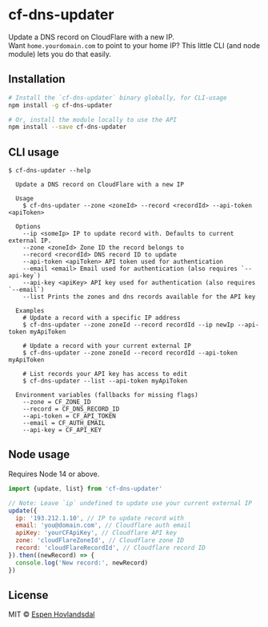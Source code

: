 # cf-dns-updater

Update a DNS record on CloudFlare with a new IP.  
Want `home.yourdomain.com` to point to your home IP?
This little CLI (and node module) lets you do that easily.

## Installation

```bash
# Install the `cf-dns-updater` binary globally, for CLI-usage
npm install -g cf-dns-updater

# Or, install the module locally to use the API
npm install --save cf-dns-updater
```

## CLI usage

```
$ cf-dns-updater --help

  Update a DNS record on CloudFlare with a new IP

  Usage
    $ cf-dns-updater --zone <zoneId> --record <recordId> --api-token <apiToken>

  Options
    --ip <someIp> IP to update record with. Defaults to current external IP.
    --zone <zoneId> Zone ID the record belongs to
    --record <recordId> DNS record ID to update
    --api-token <apiToken> API token used for authentication
    --email <email> Email used for authentication (also requires `--api-key`)
    --api-key <apiKey> API key used for authentication (also requires `--email`)
    --list Prints the zones and dns records available for the API key

  Examples
    # Update a record with a specific IP address
    $ cf-dns-updater --zone zoneId --record recordId --ip newIp --api-token myApiToken

    # Update a record with your current external IP
    $ cf-dns-updater --zone zoneId --record recordId --api-token myApiToken

    # List records your API key has access to edit
    $ cf-dns-updater --list --api-token myApiToken

  Environment variables (fallbacks for missing flags)
    --zone = CF_ZONE_ID
    --record = CF_DNS_RECORD_ID
    --api-token = CF_API_TOKEN
    --email = CF_AUTH_EMAIL
    --api-key = CF_API_KEY
```

## Node usage

Requires Node 14 or above.

```js
import {update, list} from 'cf-dns-updater'

// Note: Leave `ip` undefined to update use your current external IP
update({
  ip: '193.212.1.10', // IP to update record with
  email: 'you@domain.com', // Cloudflare auth email
  apiKey: 'yourCFApiKey', // Cloudflare API key
  zone: 'cloudFlareZoneId', // Cloudflare zone ID
  record: 'cloudFlareRecordId', // Cloudflare record ID
}).then((newRecord) => {
  console.log('New record:', newRecord)
})
```

## License

MIT © [Espen Hovlandsdal](https://espen.codes/)

